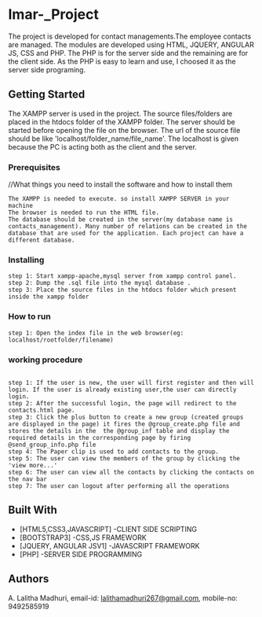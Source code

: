 # Imar-_Project
The project is developed for contact managements.The employee contacts are managed. The modules are developed using HTML, JQUERY, ANGULAR JS, CSS and PHP. The PHP is for the server side and the remaining are for the client side. As the PHP is easy to learn and use, I choosed it as the server side programing.

## Getting Started

The XAMPP server is used in the project. The source files/folders are placed in the htdocs folder of the XAMPP folder. The server should be started before opening the file on the browser. The url of the source file should be like 'localhost/folder_name/file_name'. The localhost is given because the PC is acting both as the client and the server.  

### Prerequisites
//What things you need to install the software and how to install them

```
The XAMPP is needed to execute. so install XAMPP SERVER in your machine
The browser is needed to run the HTML file.
The database should be created in the server(my database name is contacts_management). Many number of relations can be created in the database that are used for the application. Each project can have a different database.

```

### Installing
````
step 1: Start xampp-apache,mysql server from xampp control panel.
step 2: Dump the .sql file into the mysql database .
step 3: Place the source files in the htdocs folder which present inside the xampp folder 
`````
### How to run 

````
step 1: Open the index file in the web browser(eg: localhost/rootfolder/filename)
````
### working procedure
````

step 1: If the user is new, the user will first register and then will login. If the user is already existing user,the user can directly login.  
step 2: After the successful login, the page will redirect to the contacts.html page.
step 3: Click the plus button to create a new group (created groups are displayed in the page) it fires the @group_create.php file and stores the details in the  the @group_inf table and display the required details in the corresponding page by firing @send_group_info.php file 
step 4: The Paper clip is used to add contacts to the group.
step 5: The user can view the members of the group by clicking the 'view more...'  
step 6: The user can view all the contacts by clicking the contacts on the nav bar
step 7: The user can logout after performing all the operations

````

## Built With
* [HTML5,CSS3,JAVASCRIPT]  -CLIENT SIDE SCRIPTING 
* [BOOTSTRAP3]             -CSS,JS FRAMEWORK
* [JQUERY, ANGULAR JSV1]   -JAVASCRIPT FRAMEWORK
* [PHP]                   -SERVER SIDE PROGRAMMING 

## Authors
A. Lalitha Madhuri,
email-id: lalithamadhuri267@gmail.com,
mobile-no: 9492585919


     
